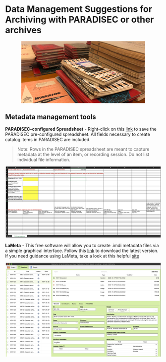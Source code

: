 # Data Management Suggestions for Archiving with PARADISEC or other archives

<p align="center">
  <img height="200" src="images/banner-notebooks.jpg">
</p>


## Metadata management tools

**PARADISEC-configured Spreadsheet** - Right-click on this [link](http://www.paradisec.org.au/wp-content/uploads/2020/10/PDSCMinimalMetadata2020.xlsx) to save the PARADISEC pre-configured spreadsheet. All fields necessary to create catalog items in PARADISEC are included. 
> Note:  Rows in the PARADISEC spreadsheet are meant to capture metadata at the level of an item, or recording session. Do not list individual file information.
<p align="center">
  <img width="500" src="images/PARADISEC-spreadsheet.jpg">
</p>

**LaMeta** - This free software will allow you to create .imdi metadata files via a simple graphical interface. Follow this [link](https://github.com/onset/laMETA/releases) to download the latest version. If you need guidance using LaMeta, take a look at this helpful [site](https://sites.google.com/site/metadatatooldiscussion/)
<p align="center">
  <img width="500" src="images/LaMeta-screenshot.jpg">
</p>
